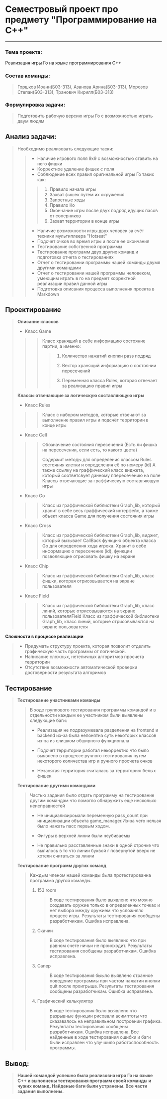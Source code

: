 # Семестровый проект про предмету "Программирование на C++"
---

### Тема проекта:

Реализация игры Го на языке программирования C++

### Cостав команды:

> Горшков Иоанн(Б03-313), Азанова Арина(Б03-313), Морозов Степан(Б03-313), Транович Кирилл(Б03-313)

### Формулировка задачи:

> Подготовить рабочую версию игры Го с возможностью играть двум людям

## Анализ задачи:

> Необходимо реализовать следующие таски:
>
> > - Наличие игрового поля 9x9 с возможностью ставить на него фишки
> > - Корректное удаление фишек с поля
> > - Соблюдение всех правил оригинальной игры Го таких как:
> >
> > > 1. Правило начала игры
> > > 2. Захват фишек путем их окружения
> > > 3. Запретные ходы
> > > 4. Правило Ко
> > > 5. Окончание игры после двух подряд идущих пасов от соперников
> > > 6. Захват территории в конце игры
> >
> > - Наличие возможности игры двух человек за счёт техники мультиплеера "Hotseat"
> > - Подсчет очков во время игры и после ее окончания
> > - Тестирование собственной программы
> > - Тестирование программ двух других команд и подготовка отчета о тестированиях
> > - Отчет о тестировании программы нашей команды двумя другими командами
> > - Отчет о тестировании нашей программы человеком, умеющим играть в го на предмет корректной реализации правил данной игры
> > - Подготовка описания процесса выполнения проекта в Markdown


## Проектирование

>

>  **Описание классов**
>*  Класс Game
>>>  Класс хранящий в себе информацию состояние партии, а именно:
>>>>1.   Количество нажатий кнопки pass подряд
>>>> 
>>>>2.   Вектор хранящий информацию о состоянии пересечений
>>>> 
>>>>3.   Переменная класса Rules, которая отвечает за реализацию правил игры
>>>>
>**Классы отвечающие за логическую составляющую игры**
>* Класс Rules
>>>  Класс с набором методов, которые отвечают за выполнение правил игры и подсчёт территории в конце игры
>>> 
>* Класс Cell
>>>Обозначение состояния пересечения (Есть ли фишка на пересечении, если есть, то какого цвета)
>>>
>>>Содержит методы для определения классом Rules состояния клетки и определения её по номеру (id) А также ссылку на граффический класс виджета, который соответсвует данному ппересечению на поле
>Классы отвечающие за граффическую составляющую игры
>>>
>* Класс Go
>>>Класс из граффической библиотеки Graph_lib, который хранит в себе весь граффический интерфейс, а также объект класса Game для получения состояния игры
>>>
>* Класс Cross
>>>Класс из граффической библиотеки Graph_lib, виджет, который вызывает CallBack функцию объекта класса Go для определения хода игрока.
>>>Хранит в себе информацию о пересечение (id), функции позволяющие отрисовать фишку на экране
>>>
>* Класс Chip
>>>Класс из граффической библиотеки Graph_lib, класс фишки, которая отрисовывается на экране пользователя
>>>
>* Класс Field
>>>Класс из граффической библиотеки Graph_lib, класс линий, которые отрисовываются на экране пользователяField Класс из граффической библиотеки Graph_lib, класс линий, которые отрисовываются на экране пользователя

**Сложности в процессе реализации**

> - Придумать структуру проекта, которая позволит отделить графическую часть программы от логической.
> - Написание сложных, нетепичных алгоритмов просчета территории
> - Отсутствие возможности автоматической проверки достоверности результата алгоримов

## Тестирование

> **Тестирование участниками команды**
>
>>В ходе группового тестирования программы командой и в отдельности каждым ее участником были выявлены следующие баги:
>>* Реализация не подразумевала разделения на frontend и backend из-за была непонятна суть некоторых классов из-за из слишком обширного функционала
>>>
>>* Подсчет территории работал некорректно что было выявлено в процессе ручного тестирования путем некоторого количества игр и ручного просчета очков
>>>
>>* Незанятая территория считалась за территорию белых фишек
>
> **Тестирование другими командами**
>
> >Частью задания было отдать программу на тестирование другим командам что помогло обнаружить еще несколько неисправностей
> >* Не инициализироыали переменную pass_count при инициализации объекта game_manager.Из-за чего нельзя было нажать пасс первым ходом.
> >>
> >* Фигуры в верхней линии были неубиваемы
> >>
> >* Не правильно расставленные знаки в одной строчке что вылилось в то что  линии буквой г повернутой вверх не хотели считаться за линии
>
> **Тестирование программ других команд**
> 
>
> > Каждым членом нашей команды была протестированна программа другой команды.
> >
> > 1. 153 room
> >    > В ходе тестирования было выявлено что можно создавать оружие только в определенных точках и нет выбора между оружием что усложняло процесс игры. Результаты тестирования сообщены разработчикам. Ошибка исправлена.
> > 2. Скачки
> >    > В ходе тестирования было выявлено что при равном счете ничьи не происходит. Результаты тестирования сообщены разработчикам. Ошибка исправлена.
> > 3. Сапер
> >    > В ходе тестирования быыло выявлено странное поведение программы при частом нажатии кнопки quit после проигрыша. Результаты тестирования сообщены разработчикам. Ошибка исправлена.
> > 4. Графический калькулятор
> >    > В ходе тестирования было выявлено что разрывные функции рисовали асимптоты что сказавалось на неправильном построении графика. Результаты тестирования сообщены разработчикам. Ошибка исправлена.
>Все найденные в ходе тестирования ошибки и баги были исправлен что улучшило работоспособность программы.
> >    > 
## Вывод:
> **Нашей командой успешно была реализовна игра Го на языке C++ и выполнены тестирования программ своей команды и чужих команд. Найденые баги были устранены. Все части задания выполнены.**

